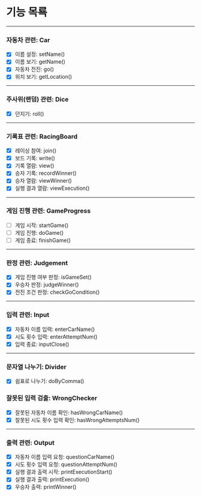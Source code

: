 # 기능 목룍
***
### 자동차 관련: Car
- [x] 이름 설정: setName()
- [x] 이름 보기: getName()
- [x] 자동차 전진: go()
- [x] 위치 보기: getLocation()
***
### 주사위(랜덤) 관련: Dice
- [x] 던지기: roll()
***
### 기록표 관련: RacingBoard
- [x] 레이싱 참여: join()
- [x] 보드 기록: write()
- [x] 기록 열람: view()
- [x] 승자 기록: recordWinner()
- [x] 승자 열람: viewWinner()
- [x] 실행 결과 열람: viewExecution()
***
### 게임 진행 관련: GameProgress
- [ ] 게임 시작: startGame()
- [ ] 게임 진행: doGame()
- [ ] 게임 종료: finishGame()
***
### 판정 관련: Judgement
- [x] 게임 진행 여부 판정: isGameSet()
- [x] 우승자 판정: judgeWinner()
- [x] 전진 조건 판정: checkGoCondition()
***
### 입력 관련: Input
- [x] 자동차 이름 입력: enterCarName()
- [x] 시도 횟수 입력: enterAttemptNum()
- [x] 입력 종료: inputClose()
***
### 문자열 나누기: Divider
- [x] 쉼표로 나누기: doByComma()
### 잘못된 입력 검출: WrongChecker
- [x] 잘못된 자동차 이름 확인: hasWrongCarName()
- [x] 잘못된 시도 횟수 입력 확인: hasWrongAttemptsNum()
***
### 출력 관련: Output
- [x] 자동차 이름 입력 요청: questionCarName()
- [x] 시도 횟수 입력 요청: questionAttemptNum()
- [x] 실행 결과 출력 시작: printExecutionStart()
- [x] 실행 결과 출력: printExecution()
- [x] 우승자 출력: printWinner()